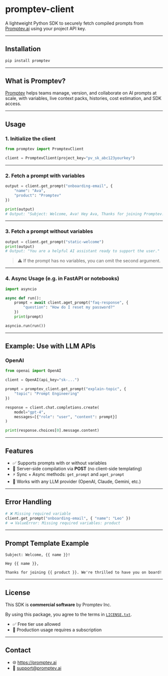 # promptev-client

A lightweight Python SDK to securely fetch compiled prompts from [Promptev.ai](https://promptev.ai) using your project API key.

---

## Installation

```bash
pip install promptev
```

---

## What is Promptev?

[Promptev](https://promptev.ai) helps teams manage, version, and collaborate on AI prompts at scale, with variables, live context packs, histories, cost estimation, and SDK access.

---

## Usage

### 1. Initialize the client

```python
from promptev import PromptevClient

client = PromptevClient(project_key="pv_sk_abc123yourkey")
```

---

### 2. Fetch a prompt with variables

```python
output = client.get_prompt("onboarding-email", {
    "name": "Ava",
    "product": "Promptev"
})

print(output)
# Output: "Subject: Welcome, Ava! Hey Ava, Thanks for joining Promptev..."
```

---

### 3. Fetch a prompt without variables

```python
output = client.get_prompt("static-welcome")
print(output)
# Output: "You are a helpful AI assistant ready to support the user."
```

> ⚠️ If the prompt has no variables, you can omit the second argument.

---

### 4. Async Usage (e.g. in FastAPI or notebooks)

```python
import asyncio

async def run():
    prompt = await client.aget_prompt("faq-response", {
        "question": "How do I reset my password?"
    })
    print(prompt)

asyncio.run(run())
```

---

## Example: Use with LLM APIs

### OpenAI

```python
from openai import OpenAI

client = OpenAI(api_key="sk-...")

prompt = promptev_client.get_prompt("explain-topic", {
    "topic": "Prompt Engineering"
})

response = client.chat.completions.create(
    model="gpt-4",
    messages=[{"role": "user", "content": prompt}]
)

print(response.choices[0].message.content)
```

---

## Features

- ✅ Supports prompts with or without variables
- 🚀 Server-side compilation via **POST** (no client-side templating)
- ⚡ Sync + Async methods: `get_prompt` and `aget_prompt`
- 🔐 Works with any LLM provider (OpenAI, Claude, Gemini, etc.)

---

## Error Handling

```python
# ❌ Missing required variable
client.get_prompt("onboarding-email", { "name": "Leo" })
# ➜ ValueError: Missing required variables: product
```

---

## Prompt Template Example

```text
Subject: Welcome, {{ name }}!

Hey {{ name }},

Thanks for joining {{ product }}. We're thrilled to have you on board!
```

---

## License

This SDK is **commercial software** by Promptev Inc.

By using this package, you agree to the terms in [`LICENSE.txt`](./LICENSE.txt).

- ✅ Free tier use allowed
- 🚫 Production usage requires a subscription

---

## Contact

- 🌐 https://promptev.ai
- 📧 support@promptev.ai
